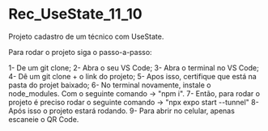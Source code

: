 # Rec_UseState_11_10
Projeto cadastro de um técnico com UseState.

Para rodar o projeto siga o passo-a-passo:

1- De um git clone;
2- Abra o seu VS Code;
3- Abra o terminal no VS Code;
4- Dê um git clone + o link do projeto;
5- Apos isso, certifique que está na pasta do projet baixado;
6- No terminal novamente, instale o node_modules. Com o seguinte comando -> "npm i".
7- Então, para rodar o projeto é preciso rodar o seguinte comando -> "npx expo start --tunnel"
8- Após isso o projeto estará rodando. 
9- Para abrir no celular, apenas escaneie o QR Code.
